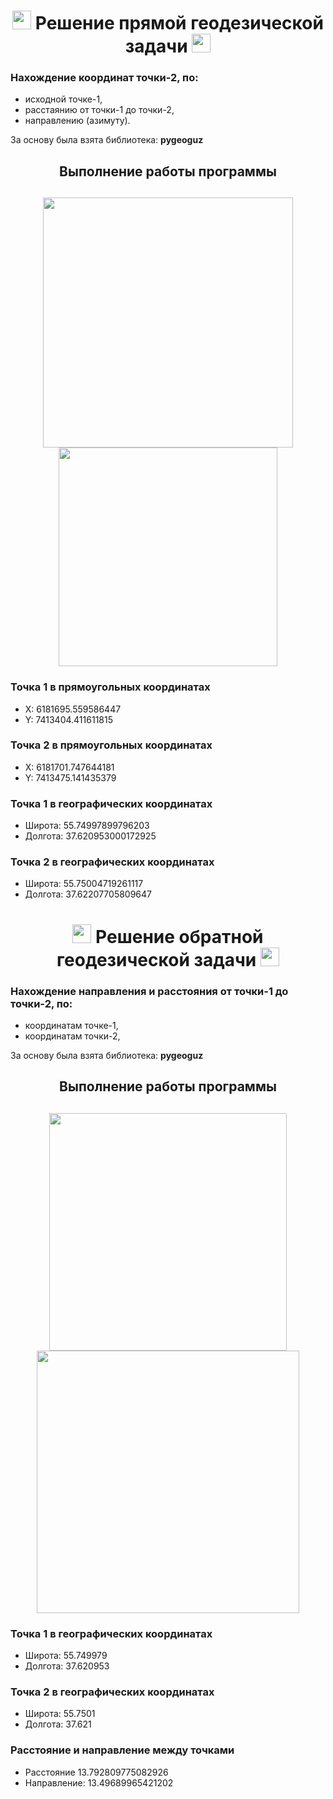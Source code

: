 <h1 align="center"><img src="https://media.tenor.com/4NKYe36DcE8AAAAi/taclan-world.gif" width="30" /> Решение прямой геодезической задачи <img src="https://media.tenor.com/4NKYe36DcE8AAAAi/taclan-world.gif" width="30" /></h1>

### Нахождение координат точки-2, по:  
* исходной точке-1,
* расстаянию от точки-1 до точки-2,
* направлению (азимуту).

За основу была взята библиотека: **pygeoguz**








<h2 align="center">Выполнение работы программы</h2>
<h2 align="center"><img src="https://user-images.githubusercontent.com/91376345/228861636-91c615a1-58c0-4d6a-8be9-3902d5cb36ac.png" width="400" /><img src="https://user-images.githubusercontent.com/91376345/228863063-48ebf65e-f7ce-4b18-8186-8260a08119bd.png" width="350"/></h2>



### Точка 1 в прямоугольных координатах

* X: 6181695.559586447
* Y: 7413404.411611815

### Точка 2 в прямоугольных координатах

* X: 6181701.747644181
* Y: 7413475.141435379

### Точка 1 в географических координатах

* Широта: 55.74997899796203
* Долгота: 37.620953000172925

### Точка 2 в географических координатах

* Широта: 55.75004719261117
* Долгота: 37.62207705809647

<h1 align="center"><img src="https://media.tenor.com/4NKYe36DcE8AAAAi/taclan-world.gif" width="30" /> Решение обратной геодезической задачи <img src="https://media.tenor.com/4NKYe36DcE8AAAAi/taclan-world.gif" width="30" /></h1>

### Нахождение направления и расстояния от точки-1 до точки-2, по:  
* координатам точке-1,
* координатам точки-2,

За основу была взята библиотека: **pygeoguz**

<h2 align="center">Выполнение работы программы</h2>

<h2 align="center"><img src="https://user-images.githubusercontent.com/91376345/229595743-80f9d257-3935-4538-b30f-65475aa04833.png" width="380" /><img src="https://user-images.githubusercontent.com/91376345/229595784-e824fc6c-ba87-43eb-be37-6a960609f4be.png" width="420"/></h2>

### Точка 1 в географических координатах
* Широта: 55.749979
* Долгота: 37.620953

### Точка 2 в географических координатах
* Широта: 55.7501
* Долгота: 37.621

### Расстояние и направление между точками
* Расстояние 13.792809775082926
* Направление: 13.49689965421202




